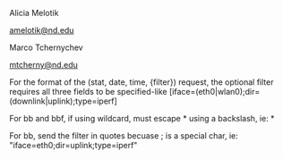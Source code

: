 Alicia Melotik

amelotik@nd.edu

Marco Tchernychev

mtcherny@nd.edu

For the format of the (stat, date, time, {filter}) request, the optional filter requires all three fields to be specified-like [iface=(eth0|wlan0);dir=(downlink|uplink);type=iperf]

For bb and bbf, if using wildcard, must escape * using a backslash, ie: \*

For bb, send the filter in quotes becuase ; is a special char, ie: "iface=eth0;dir=uplink;type=iperf"